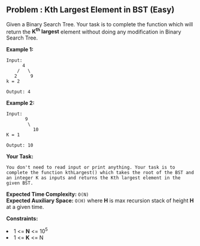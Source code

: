 ## Problem : Kth Largest Element in BST (Easy)
Given a Binary Search Tree. Your task is to complete the function which will return the **K<sup>th</sup> largest** element without doing any modification in Binary Search Tree.

**Example 1:**
```
Input:
      4
    /   \
   2     9
k = 2 

Output: 4
```

**Example 2:**
```
Input:
       9
        \ 
          10
K = 1

Output: 10
```

**Your Task:**
```
You don't need to read input or print anything. Your task is to complete the function kthLargest() which takes the root of the BST and an integer K as inputs and returns the Kth largest element in the given BST.
```

**Expected Time Complexity:** ```O(N)```<br>
**Expected Auxiliary Space:** ```O(H)``` where **H** is max recursion stack of height **H** at a given time.

**Constraints:**
<li>1 <= <b>N</b> <= 10<sup>5</sup></li>
<li>1 <= <b>K</b> <= N</li>
